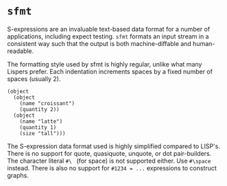 # `sfmt`

S-expressions are an invaluable text-based data format for a number of applications, including expect testing.
`sfmt` formats an input stream in a consistent way such that the output is both machine-diffable and human-readable.

The formatting style used by sfmt is highly regular, unlike what many Lispers prefer. Each indentation increments spaces
by a fixed number of spaces (usually 2).

```sexp
(object 
  (object
    (name "croissant")
    (quantity 2))
  (object
    (name "latte")
    (quantity 1)
    (size "tall")))
```

The S-expression data format used is highly simplified compared to LISP's.
There is no support for quote, quasiquote, unquote, or dot pair-builders.
The character literal `#\ ` (for space) is not supported either. Use `#\space` instead.
There is also no support for `#1234 = ...` expressions to construct graphs.
